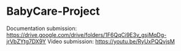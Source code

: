 # BabyCare-Project
Documentation submission: https://drive.google.com/drive/folders/1F6QqCi9E3v_gsjMqDg-jrVbZYtg7DX9Y
Video submission: https://youtu.be/RyUxPQQvjsM
                                                                   

